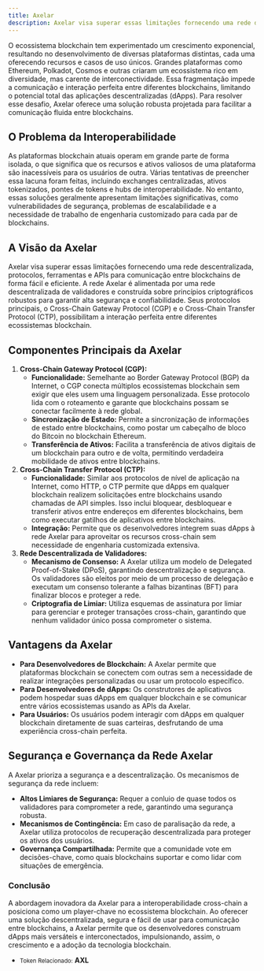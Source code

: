 ```yaml
---
title: Axelar
description: Axelar visa superar essas limitações fornecendo uma rede descentralizada, protocolos, ferramentas e APIs para comunicação entre blockchains de forma fácil e eficiente.
---
```


O ecossistema blockchain tem experimentado um crescimento exponencial, resultando no desenvolvimento de diversas plataformas distintas, cada uma oferecendo recursos e casos de uso únicos. Grandes plataformas como Ethereum, Polkadot, Cosmos e outras criaram um ecossistema rico em diversidade, mas carente de interconectividade. Essa fragmentação impede a comunicação e interação perfeita entre diferentes blockchains, limitando o potencial total das aplicações descentralizadas (dApps). Para resolver esse desafio, Axelar oferece uma solução robusta projetada para facilitar a comunicação fluida entre blockchains.

## O Problema da Interoperabilidade
As plataformas blockchain atuais operam em grande parte de forma isolada, o que significa que os recursos e ativos valiosos de uma plataforma são inacessíveis para os usuários de outra. Várias tentativas de preencher essa lacuna foram feitas, incluindo exchanges centralizadas, ativos tokenizados, pontes de tokens e hubs de interoperabilidade. No entanto, essas soluções geralmente apresentam limitações significativas, como vulnerabilidades de segurança, problemas de escalabilidade e a necessidade de trabalho de engenharia customizado para cada par de blockchains.

## A Visão da Axelar
Axelar visa superar essas limitações fornecendo uma rede descentralizada, protocolos, ferramentas e APIs para comunicação entre blockchains de forma fácil e eficiente. A rede Axelar é alimentada por uma rede descentralizada de validadores e construída sobre princípios criptográficos robustos para garantir alta segurança e confiabilidade. Seus protocolos principais, o Cross-Chain Gateway Protocol (CGP) e o Cross-Chain Transfer Protocol (CTP), possibilitam a interação perfeita entre diferentes ecossistemas blockchain.

## Componentes Principais da Axelar
1. **Cross-Chain Gateway Protocol (CGP):**
   - **Funcionalidade:** Semelhante ao Border Gateway Protocol (BGP) da Internet, o CGP conecta múltiplos ecossistemas blockchain sem exigir que eles usem uma linguagem personalizada. Esse protocolo lida com o roteamento e garante que blockchains possam se conectar facilmente à rede global.
   - **Sincronização de Estado:** Permite a sincronização de informações de estado entre blockchains, como postar um cabeçalho de bloco do Bitcoin no blockchain Ethereum.
   - **Transferência de Ativos:** Facilita a transferência de ativos digitais de um blockchain para outro e de volta, permitindo verdadeira mobilidade de ativos entre blockchains.
2. **Cross-Chain Transfer Protocol (CTP):**
   - **Funcionalidade:** Similar aos protocolos de nível de aplicação na Internet, como HTTP, o CTP permite que dApps em qualquer blockchain realizem solicitações entre blockchains usando chamadas de API simples. Isso inclui bloquear, desbloquear e transferir ativos entre endereços em diferentes blockchains, bem como executar gatilhos de aplicativos entre blockchains.
   - **Integração:** Permite que os desenvolvedores integrem suas dApps à rede Axelar para aproveitar os recursos cross-chain sem necessidade de engenharia customizada extensiva.
3. **Rede Descentralizada de Validadores:** 
   - **Mecanismo de Consenso:** A Axelar utiliza um modelo de Delegated Proof-of-Stake (DPoS), garantindo descentralização e segurança. Os validadores são eleitos por meio de um processo de delegação e executam um consenso tolerante a falhas bizantinas (BFT) para finalizar blocos e proteger a rede.
   - **Criptografia de Limiar:** Utiliza esquemas de assinatura por limiar para gerenciar e proteger transações cross-chain, garantindo que nenhum validador único possa comprometer o sistema.

## Vantagens da Axelar
- **Para Desenvolvedores de Blockchain:** A Axelar permite que plataformas blockchain se conectem com outras sem a necessidade de realizar integrações personalizadas ou usar um protocolo específico.
- **Para Desenvolvedores de dApps:** Os construtores de aplicativos podem hospedar suas dApps em qualquer blockchain e se comunicar entre vários ecossistemas usando as APIs da Axelar.
- **Para Usuários:** Os usuários podem interagir com dApps em qualquer blockchain diretamente de suas carteiras, desfrutando de uma experiência cross-chain perfeita.

## Segurança e Governança da Rede Axelar
A Axelar prioriza a segurança e a descentralização. Os mecanismos de segurança da rede incluem:
- **Altos Limiares de Segurança:** Requer a conluio de quase todos os validadores para comprometer a rede, garantindo uma segurança robusta.
- **Mecanismos de Contingência:** Em caso de paralisação da rede, a Axelar utiliza protocolos de recuperação descentralizada para proteger os ativos dos usuários.
- **Governança Compartilhada:** Permite que a comunidade vote em decisões-chave, como quais blockchains suportar e como lidar com situações de emergência.

### Conclusão
A abordagem inovadora da Axelar para a interoperabilidade cross-chain a posiciona como um player-chave no ecossistema blockchain. Ao oferecer uma solução descentralizada, segura e fácil de usar para comunicação entre blockchains, a Axelar permite que os desenvolvedores construam dApps mais versáteis e interconectados, impulsionando, assim, o crescimento e a adoção da tecnologia blockchain.

- <small>Token Relacionado:</small> **AXL**
